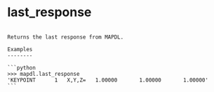 # last_response

````{property} property Mapdl.last_response

Returns the last response from MAPDL.

Examples
--------

```python
>>> mapdl.last_response
'KEYPOINT      1   X,Y,Z=   1.00000       1.00000       1.00000'
```

````